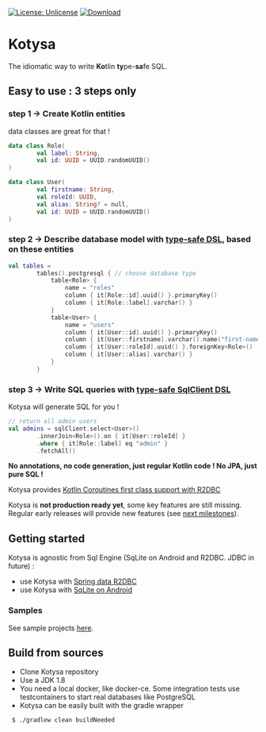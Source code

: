 [![License: Unlicense](https://img.shields.io/badge/license-Unlicense-blue.svg)](http://unlicense.org/)
[![Download](https://api.bintray.com/packages/ufoss/ufoss/kotysa/images/download.svg) ](https://bintray.com/ufoss/ufoss/kotysa/_latestVersion)

# Kotysa

The idiomatic way to write **Ko**tlin **ty**pe-**sa**fe SQL.

## Easy to use : 3 steps only
### step 1 -> Create Kotlin entities

data classes are great for that !

```kotlin
data class Role(
        val label: String,
        val id: UUID = UUID.randomUUID()
)

data class User(
        val firstname: String,
        val roleId: UUID,
        val alias: String? = null,
        val id: UUID = UUID.randomUUID()
)
```

### step 2 -> Describe database model with [type-safe DSL](docs/table-modelling.md), based on these entities

```kotlin
val tables =
        tables().postgresql { // choose database type
            table<Role> {
                name = "roles"
                column { it[Role::id].uuid() }.primaryKey()
                column { it[Role::label].varchar() }
            }
            table<User> {
                name = "users"
                column { it[User::id].uuid() }.primaryKey()
                column { it[User::firstname].varchar().name("first-name") }
                column { it[User::roleId].uuid() }.foreignKey<Role>()
                column { it[User::alias].varchar() }
            }
        }
```

### step 3 -> Write SQL queries with [type-safe SqlClient DSL](docs/sql-queries.md)

Kotysa will generate SQL for you !

```kotlin
// return all admin users
val admins = sqlClient.select<User>()
        .innerJoin<Role>().on { it[User::roleId] }
        .where { it[Role::label] eq "admin" }
        .fetchAll()
```

**No annotations, no code generation, just regular Kotlin code ! No JPA, just pure SQL !**

Kotysa provides [Kotlin Coroutines first class support with R2DBC](kotysa-spring-data-r2dbc/README.md#coroutines-first-class-support)

Kotysa is **not production ready yet**, some key features are still missing. Regular early releases will provide new features (see [next milestones](https://github.com/ufoss-org/kotysa/milestones)).

## Getting started

Kotysa is agnostic from Sql Engine (SqLite on Android and R2DBC. JDBC in future) :
* use Kotysa with [Spring data R2DBC](kotysa-spring-data-r2dbc/README.md)
* use Kotysa with [SqLite on Android](kotysa-android/README.md)

### Samples

See sample projects [here](samples).

## Build from sources

* Clone Kotysa repository
* Use a JDK 1.8
* You need a local docker, like docker-ce. Some integration tests use testcontainers to start real databases like PostgreSQL
* Kotysa can be easily built with the gradle wrapper

```bash
 $ ./gradlew clean buildNeeded
```
